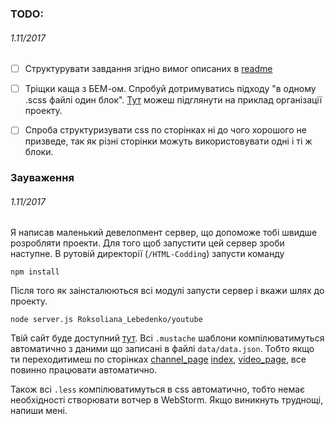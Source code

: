 
### TODO: 
###### *1.11/2017*
- [ ] Структурувати завдання згідно вимог описаних в [readme](https://github.com/WebDevCourse2017/HTML-Codding/blob/master/readme.md)

- [ ] Тріщки каща з БЕМ-ом. Спробуй дотримуватись підходу "в одному .scss файлі один блок". [Тут](https://github.com/WebDevCourse2017/HTML-Codding/tree/master/Mykhailo_Ivankiv/BEM) можеш підглянути на приклад організації проекту.

- [ ] Спроба структуризувати css по сторінках ні до чого хорошого не призведе, так як різні сторінки можуть використовувати одні і ті ж блоки.

### Зауваження
###### *1.11/2017*

Я написав маленький девелопмент сервер, що допоможе тобі швидше розробляти проекти.
Для того щоб запустити цей сервер зроби наступне. 
В рутовій директорії (`/HTML-Codding`) запусти команду 
```
npm install 
``` 
Після того як заінсталюються всі модулі запусти сервер і вкажи шлях до проекту.
```
node server.js Roksoliana_Lebedenko/youtube 
```
Твій сайт буде доступний [тут](http://localhost:3000/). Всі `.mustache` шаблони компілюватимуться автоматично з даними що записані в файлі `data/data.json`. Тобто якщо ти переходитимеш по сторінках [channel_page](http://localhost:3000/channel_page)
[index](http://localhost:3000/index), [video_page](http://localhost:3000/video_page), все повинно працювати автоматично.
 
 Також всі `.less` компілюватимуться в css автоматично, тобто немає необхідності створювати вотчер в WebStorm.
Якщо виникнуть труднощі, напиши мені. 